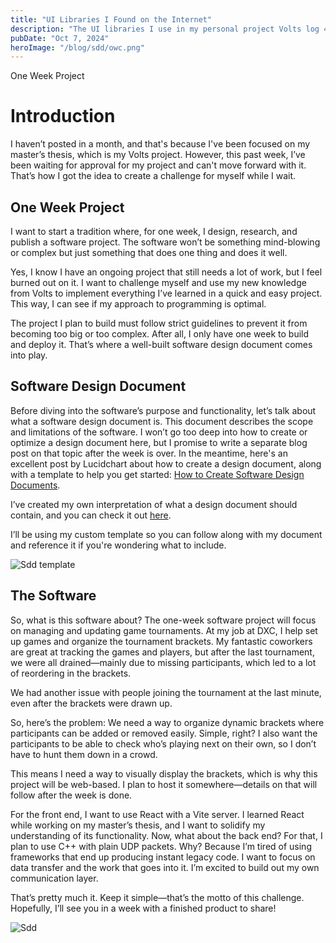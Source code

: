 ```yaml
---
title: "UI Libraries I Found on the Internet"
description: "The UI libraries I use in my personal project Volts log 4"
pubDate: "Oct 7, 2024"
heroImage: "/blog/sdd/owc.png"
---
```


One Week Project

# Introduction

I haven’t posted in a month, and that's because I've been focused on my master’s thesis, which is my Volts project. However, this past week, I’ve been waiting for approval for my project and can't move forward with it. That’s how I got the idea to create a challenge for myself while I wait.

## One Week Project

I want to start a tradition where, for one week, I design, research, and publish a software project. The software won’t be something mind-blowing or complex but just something that does one thing and does it well.

Yes, I know I have an ongoing project that still needs a lot of work, but I feel burned out on it. I want to challenge myself and use my new knowledge from Volts to implement everything I’ve learned in a quick and easy project. This way, I can see if my approach to programming is optimal.

The project I plan to build must follow strict guidelines to prevent it from becoming too big or too complex. After all, I only have one week to build and deploy it. That’s where a well-built software design document comes into play.

## Software Design Document

Before diving into the software’s purpose and functionality, let’s talk about what a software design document is. This document describes the scope and limitations of the software. I won’t go too deep into how to create or optimize a design document here, but I promise to write a separate blog post on that topic after the week is over. In the meantime, here's an excellent post by Lucidchart about how to create a design document, along with a template to help you get started: [How to Create Software Design Documents](https://www.lucidchart.com/blog/how-to-create-software-design-documents).

I’ve created my own interpretation of what a design document should contain, and you can check it out [here](https://www.canva.com/design/DAGSyNzy9cY/VOXdFMK7TcYaUbzCg_4gDQ/view?utm_content=DAGSyNzy9cY&utm_campaign=designshare&utm_medium=link&utm_source=publishsharelink&mode=preview).

I’ll be using my custom template so you can follow along with my document and reference it if you're wondering what to include.

![Sdd template](/blog/sdd/sdd_template.png)

## The Software

So, what is this software about? The one-week software project will focus on managing and updating game tournaments. At my job at DXC, I help set up games and organize the tournament brackets. My fantastic coworkers are great at tracking the games and players, but after the last tournament, we were all drained—mainly due to missing participants, which led to a lot of reordering in the brackets.

We had another issue with people joining the tournament at the last minute, even after the brackets were drawn up.

So, here’s the problem: We need a way to organize dynamic brackets where participants can be added or removed easily. Simple, right? I also want the participants to be able to check who’s playing next on their own, so I don’t have to hunt them down in a crowd.

This means I need a way to visually display the brackets, which is why this project will be web-based. I plan to host it somewhere—details on that will follow after the week is done.

For the front end, I want to use React with a Vite server. I learned React while working on my master’s thesis, and I want to solidify my understanding of its functionality. Now, what about the back end? For that, I plan to use C++ with plain UDP packets. Why? Because I’m tired of using frameworks that end up producing instant legacy code. I want to focus on data transfer and the work that goes into it. I’m excited to build out my own communication layer.

That’s pretty much it. Keep it simple—that’s the motto of this challenge. Hopefully, I’ll see you in a week with a finished product to share!

![Sdd ](/blog/sdd/sdd.png)
